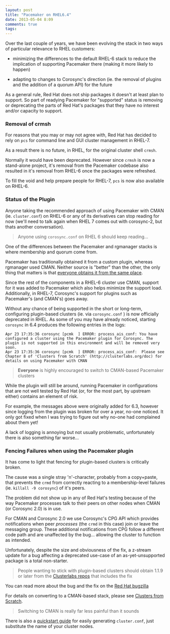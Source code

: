 ```yaml
---
layout: post
title: "Pacemaker on RHEL6.4"
date: 2013-05-04 8:09
comments: true
tags:
---
```


Over the last couple of years, we have been evolving the stack in two
ways of particular relevance to RHEL customers:

 - minimizing the differences to the default RHEL-6 stack to reduce
   the implication of supporting Pacemaker there (making it more
   likely to happen)

 - adapting to changes to Corosync's direction (ie. the removal of
   plugins and the addition of a quorum API) for the future

As a general rule, Red Hat does not ship packages it doesn't at least
plan to support.  So part of readying Pacemaker for "supported" status
is removing or deprecating the parts of Red Hat's packages that they
have no interest and/or capacity to support.

### Removal of crmsh

For reasons that you may or may not agree with, Red Hat has decided to
rely on `pcs` for command line and GUI cluster management in RHEL-7.

As a result there is no future, in RHEL, for the original cluster
shell `crmsh`.

Normally it would have been deprecated.  However since `crmsh` is now
a stand-alone project, it's removal from the Pacemaker codebase also
resulted in it's removal from RHEL-6 once the packages were refreshed.

To fill the void and help prepare people for RHEL-7, `pcs` is now also
available on RHEL-6.

### Status of the Plugin

Anyone taking the recommended approach of using Pacemaker with CMAN
(ie. `cluster.conf`) on RHEL-6 or any of its derivatives can stop
reading for now (we'll need to talk again when RHEL 7 comes out with
corosync-2, but thats another conversation).

> Anyone using `corosync.conf` on RHEL 6 should keep reading...

One of the differences between the Pacemaker and rgmanager stacks is
where membership and quorum come from.

Pacemaker has traditionally obtained it from a custom plugin, whereas
rgmanager used CMAN.  Neither source is "better" than the other, the
only thing that matters is that [everyone obtains it from the same place](/blog/2012/pacemaker-and-cluster-filesystems/).

Since the rest of the components in a RHEL-6 cluster use CMAN, support
for it was added to Pacemaker which also helps minimize the support
load.  Additionally, in RHEL-7, Corosync's support for plugins such as
Pacemaker's (and CMAN's) goes away.

Without any chance of being supported in the short or long-term,
configuring plugin-based clusters (ie. via `corosync.conf` ) is now
officially deprecated in RHEL.  As some of you may have already
noticed, starting `corosync` in 6.4 produces the following entries in
the logs:

    Apr 23 17:35:36 corosync [pcmk  ] ERROR: process_ais_conf: You have configured a cluster using the Pacemaker plugin for Corosync. The plugin is not supported in this environment and will be removed very soon.
    Apr 23 17:35:36 corosync [pcmk  ] ERROR: process_ais_conf:  Please see Chapter 8 of 'Clusters from Scratch' (http://clusterlabs.org/doc) for details on using Pacemaker with CMAN

> **Everyone** is highly encouraged to switch to CMAN-based Pacemaker clusters

While the plugin will still be around, running Pacemaker in
configurations that are not well tested by Red Hat (or, for the most
part, by upstream either) contains an element of risk.

For example, the messages above were originally added for 6.3, however
since logging from the plugin was broken for over a year, no-one
noticed. It only got fixed when I was trying to figure out why no-one
had complained about them yet!

A lack of logging is annoying but not usually problematic,
unfortunately there is also something far worse...

### Fencing Failures when using the Pacemaker plugin

It has come to light that fencing for plugin-based clusters is
critically broken.

The cause was a single stray 'n'-character, probably from a
copy+paste, that prevents the `crmd` from correctly reacting to a
membership-level failures (ie. `killall -9 corosync`) of it's peers.

The problem did not show up in any of Red Hat's testing because of the
way Pacemaker processes talk to their peers on other nodes when CMAN
(or Corosync 2.0) is in use.

For CMAN and Corosync 2.0 we use Corosync's CPG API which provides
notifications when peer *processes* (the `crmd` in this case) join or
leave the messaging group.  These additional notifications from CPG
follow a different code path and are unaffected by the bug... allowing
the cluster to function as intended.

Unfortunately, despite the size and obviousness of the fix, a z-stream
update for a bug affecting a deprecated use-case of an
as-yet-unsupported package is a total non-starter.

> People wanting to stick with plugin-based clusters should obtain
> 1.1.9 or later from the [Clusterlabs repos](http://clusterlabs.org/rpm-next)
> that includes the fix

You can read more about the bug and the fix on the [Red Hat bugzilla](https://bugzilla.redhat.com/show_bug.cgi?id=951340)

For details on converting to a CMAN-based stack, please see [Clusters from Scratch](http://clusterlabs.org/doc/en-US/Pacemaker/1.1-plugin/html/Clusters_from_Scratch/_adding_cman_support.html).

> Switching to CMAN is really far less painful than it sounds

There is also a [quickstart guide](http://clusterlabs.org/quickstart-redhat.html)
for easily generating `cluster.conf`, just substitute the name of your cluster
nodes.
